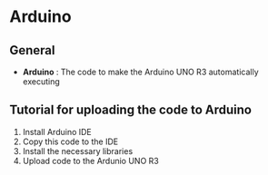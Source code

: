 # Arduino

## General ##

- **Arduino** : The code to make the Arduino UNO R3 automatically executing

## Tutorial for uploading the code to Arduino ##
1. Install Arduino IDE
2. Copy this code to the IDE
3. Install the necessary libraries
4. Upload code to the Ardunio UNO R3
